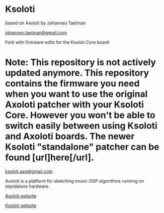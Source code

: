 # Ksoloti

based on Axoloti by Johannes Taelman

johannes.taelman@gmail.com

Fork with firmware edits for the Ksoloti Core board

# Note: This repository is not actively updated anymore. This repository contains the firmware you need when you want to use the original Axoloti patcher with your Ksoloti Core. However you won't be able to switch easily between using Ksoloti and Axoloti boards. The newer Ksoloti "standalone" patcher can be found [url]here[/url].

ksoloti.axo@gmail.com

Axoloti is a platform for sketching music-DSP algorithms running on standalone hardware.

[Axoloti website](http://www.axoloti.com)


[Ksoloti website](http://ksoloti.github.io)

